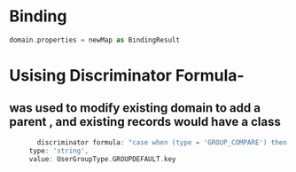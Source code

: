 # Binding
```groovy
domain.properties = newMap as BindingResult
```

# Usising Discriminator Formula-
## was used to modify existing domain to add a parent , and existing records would have a class
```groovy
       discriminator formula: "case when (type = 'GROUP_COMPARE') then '${UserGroupType.GROUP_COMPARE.key}' when (type = 'RESULT_COMPARE') then             '${UserGroupType.RESULT_COMPARE.key}' when (type in ('RESULTGROUP', 'MYSAVEDGROUP')) then '${UserGroupType.RESULTGROUP.key}' else '${UserGroupType.GROUPDEFAULT.key}' end " ,
     type: 'string',
     value: UserGroupType.GROUPDEFAULT.key
```


